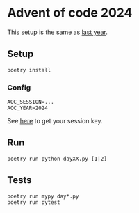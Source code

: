# Advent of code 2024

This setup is the same as [last year](../aoc2023).

## Setup

    poetry install

### Config

```
AOC_SESSION=...
AOC_YEAR=2024
```

See [here](https://github.com/wimglenn/advent-of-code-wim/issues/1) to get your session key.

## Run

    poetry run python dayXX.py [1|2]

## Tests

    poetry run mypy day*.py
    poetry run pytest
